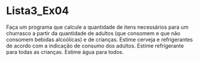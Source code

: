 # Lista3_Ex04
Faça um programa que calcule a quantidade de itens necessários para um churrasco a partir da quantidade de adultos (que consomem e que não consomem bebidas alcoólicas) e de crianças. Estime cerveja e refrigerantes de acordo com a indicação de consumo dos adultos. Estime refrigerante para todas as crianças. Estime água para todos.
